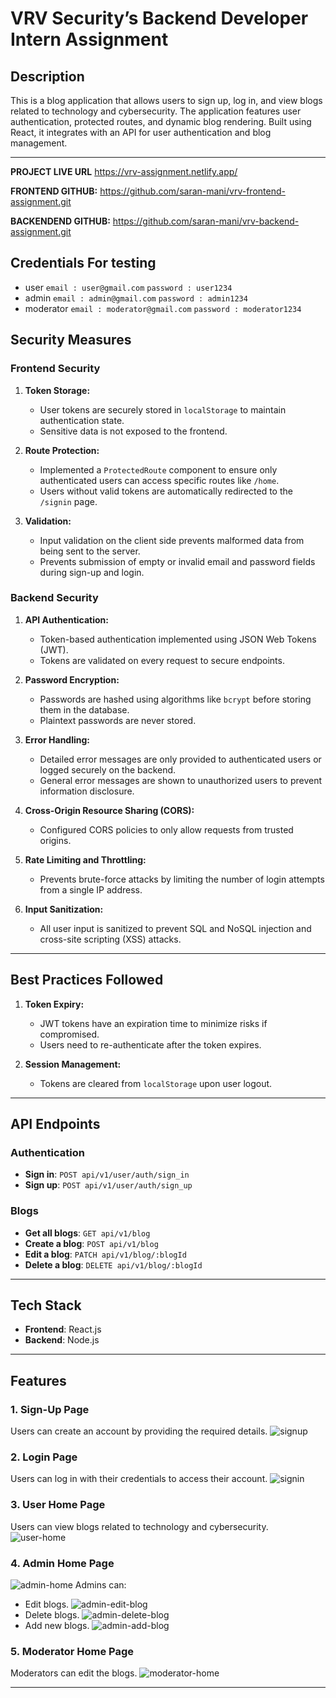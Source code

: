 
# VRV Security’s Backend Developer Intern Assignment

## Description
This is a blog application that allows users to sign up, log in, and view blogs related to technology and cybersecurity. The application features user authentication, protected routes, and dynamic blog rendering. Built using React, it integrates with an API for user authentication and blog management.

---
**PROJECT LIVE URL**
https://vrv-assignment.netlify.app/

**FRONTEND GITHUB:**
https://github.com/saran-mani/vrv-frontend-assignment.git

**BACKENDEND GITHUB:**
https://github.com/saran-mani/vrv-backend-assignment.git

## Credentials For testing
- user
  `email : user@gmail.com`
  `password : user1234`
- admin
  `email : admin@gmail.com`
  `password : admin1234`
- moderator
  `email : moderator@gmail.com`
  `password : moderator1234`


## Security Measures 

### Frontend Security
1. **Token Storage:**
   - User tokens are securely stored in `localStorage` to maintain authentication state.
   - Sensitive data is not exposed to the frontend.

2. **Route Protection:**
   - Implemented a `ProtectedRoute` component to ensure only authenticated users can access specific routes like `/home`.
   - Users without valid tokens are automatically redirected to the `/signin` page.

3. **Validation:**
   - Input validation on the client side prevents malformed data from being sent to the server.
   - Prevents submission of empty or invalid email and password fields during sign-up and login.

### Backend Security
1. **API Authentication:**
   - Token-based authentication implemented using JSON Web Tokens (JWT).
   - Tokens are validated on every request to secure endpoints.

2. **Password Encryption:**
   - Passwords are hashed using algorithms like `bcrypt` before storing them in the database.
   - Plaintext passwords are never stored.

3. **Error Handling:**
   - Detailed error messages are only provided to authenticated users or logged securely on the backend.
   - General error messages are shown to unauthorized users to prevent information disclosure.

4. **Cross-Origin Resource Sharing (CORS):**
   - Configured CORS policies to only allow requests from trusted origins.

5. **Rate Limiting and Throttling:**
   - Prevents brute-force attacks by limiting the number of login attempts from a single IP address.

6. **Input Sanitization:**
   - All user input is sanitized to prevent SQL and NoSQL injection and cross-site scripting (XSS) attacks.

---

## Best Practices Followed
1. **Token Expiry:**
   - JWT tokens have an expiration time to minimize risks if compromised.
   - Users need to re-authenticate after the token expires.

2. **Session Management:**
   - Tokens are cleared from `localStorage` upon user logout.

---

## API Endpoints

### Authentication
- **Sign in**: `POST api/v1/user/auth/sign_in`
- **Sign up**: `POST api/v1/user/auth/sign_up`

### Blogs
- **Get all blogs**: `GET api/v1/blog`
- **Create a blog**: `POST api/v1/blog`
- **Edit a blog**: `PATCH api/v1/blog/:blogId`
- **Delete a blog**: `DELETE api/v1/blog/:blogId`

---

## Tech Stack

- **Frontend**: React.js
- **Backend**: Node.js

---

## Features

### 1. Sign-Up Page
Users can create an account by providing the required details.
![signup](src/assets/signup.png)

### 2. Login Page
Users can log in with their credentials to access their account.
![signin](src/assets/signin.png)
### 3. User Home Page
Users can view blogs related to technology and cybersecurity.
![user-home](src/assets/user-home.png)
### 4. Admin Home Page
![admin-home](src/assets/admin-home.png)
Admins can:
- Edit blogs.
![admin-edit-blog](src/assets/admin-edit-blog.png)
- Delete blogs.
![admin-delete-blog](src/assets/admin-delete-blog.png)
- Add new blogs.
![admin-add-blog](src/assets/admin-add-blog.png)


### 5. Moderator Home Page
Moderators can edit the blogs.
![moderator-home](src/assets/moderator-home.png)

---
